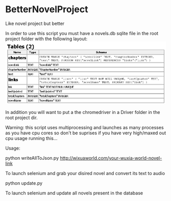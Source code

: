 # BetterNovelProject
Like novel project but better


In order to use this script you must have a novels.db sqlite file in the root project folder with the following layout:
![](Images/tablelayout.png)

In addition you will want to put a the chromedriver in a Driver folder in the root project dir.

Warning: this script uses multiprocessing and launches as many processes as you have cpu cores 
so don't be suprises if you have very high/maxed out cpu usage running this...

Usage:

python writeAllToJson.py http://wixuaworld.com/your-wuxia-world-novel-link

To launch selenium and grab your disired novel and convert its text to audio

python update.py

To launch selenium and update all novels present in the database
